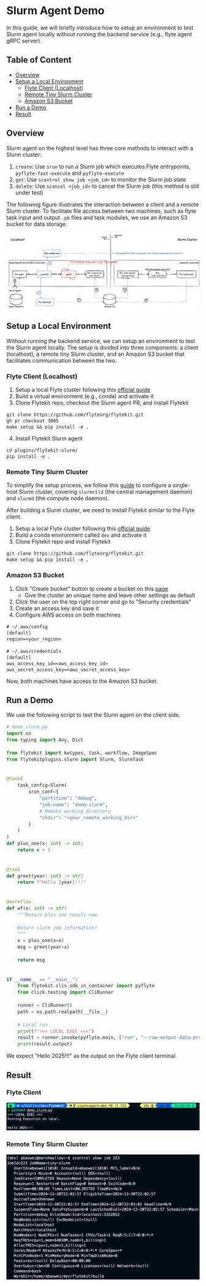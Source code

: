 # Slurm Agent Demo

In this guide, we will briefly introduce how to setup an environment to test Slurm agent locally without running the backend service (e.g., flyte agent gRPC server).

## Table of Content
* [Overview](https://github.com/JiangJiaWei1103/flytekit/blob/slurm-agent-dev/plugins/flytekit-slurm/demo.md#overview)
* [Setup a Local Environment](https://github.com/JiangJiaWei1103/flytekit/blob/slurm-agent-dev/plugins/flytekit-slurm/demo.md#setup-a-local-environment)
    * [Flyte Client (Localhost)](https://github.com/JiangJiaWei1103/flytekit/blob/slurm-agent-dev/plugins/flytekit-slurm/demo.md#flyte-client-localhost)
    * [Remote Tiny Slurm Cluster](https://github.com/JiangJiaWei1103/flytekit/blob/slurm-agent-dev/plugins/flytekit-slurm/demo.md#remote-tiny-slurm-cluster)
    * [Amazon S3 Bucket](https://github.com/JiangJiaWei1103/flytekit/blob/slurm-agent-dev/plugins/flytekit-slurm/demo.md#amazon-s3-bucket)
* [Run a Demo](https://github.com/JiangJiaWei1103/flytekit/blob/slurm-agent-dev/plugins/flytekit-slurm/demo.md#run-a-demo)
* [Result](https://github.com/JiangJiaWei1103/flytekit/blob/slurm-agent-dev/plugins/flytekit-slurm/demo.md#result)

## Overview
Slurm agent on the highest level has three core methods to interact with a Slurm cluster:
1. `create`: Use `srun` to run a Slurm job which executes Flyte entrypoints, `pyflyte-fast-execute` and `pyflyte-execute`
2. `get`: Use `scontrol show job <job_id>` to monitor the Slurm job state
3. `delete`: Use `scancel <job_id>` to cancel the Slurm job (this method is still under test)

The following figure illustrates the interaction between a client and a remote Slurm cluster. To facilitate file access between two machines, such as flyte task input and output `.pb` files and task modules, we use an Amazon S3 bucket for data storage.

![](https://github.com/JiangJiaWei1103/flytekit/blob/slurm-agent-dev/plugins/flytekit-slurm/assets/overview_v2.png)

## Setup a Local Environment
Without running the backend service, we can setup an environment to test the Slurm agent locally. The setup is divided into three components: a client (localhost), a remote tiny Slurm cluster, and an Amazon S3 bucket that facilitates communication between the two.

### Flyte Client (Localhost)
1. Setup a local Flyte cluster following this [official guide](https://docs.flyte.org/en/latest/community/contribute/contribute_code.html#how-to-setup-dev-environment-for-flytekit)
2. Build a virtual environment (e.g., conda) and activate it
3. Clone Flytekit repo, checkout the Slurm agent PR, and install Flytekit
```
git clone https://github.com/flyteorg/flytekit.git
gh pr checkout 3005
make setup && pip install -e .
```
4. Install Flytekit Slurm agent
```
cd plugins/flytekit-slurm/
pip install -e .
```

### Remote Tiny Slurm Cluster
To simplify the setup process, we follow this [guide](https://github.com/JiangJiaWei1103/Slurm-101) to configure a single-host Slurm cluster, covering `slurmctld` (the central management daemon) and `slurmd` (the compute node daemon).

After building a Slurm cluster, we need to install Flytekit similar to the Flyte client.
1. Setup a local Flyte cluster following this [official guide](https://docs.flyte.org/en/latest/community/contribute/contribute_code.html#how-to-setup-dev-environment-for-flytekit)
2. Build a conda environment called `dev` and activate it
3. Clone Flytekit repo and install Flytekit
```
git clone https://github.com/flyteorg/flytekit.git
make setup && pip install -e .
```

### Amazon S3 Bucket
1. Click "Create bucket" button tp create a bucket on this [page](https://us-west-2.console.aws.amazon.com/s3/get-started?region=us-west-2&bucketType=general)
    * Give the cluster an unique name and leave other settings as default
2. Click the user on the top right corner and go to "Security credentials"
3. Create an access key and save it
4. Configure AWS access on both machines
```
# ~/.aws/config
[default]
region=<your_region>

# ~/.aws/credentials
[default]
aws_access_key_id=<aws_access_key_id>
aws_secret_access_key=<aws_secret_access_key>
```

Now, both machines have access to the Amazon S3 bucket.

## Run a Demo
We use the following script to test the Slurm agent on the client side.

```python
# demo_slurm.py
import os
from typing import Any, Dict

from flytekit import kwtypes, task, workflow, ImageSpec
from flytekitplugins.slurm import Slurm, SlurmTask


@task(
    task_config=Slurm(
        srun_conf={
            "partition": "debug",
            "job-name": "demo-slurm",
            # Remote working directory
            "chdir": "<your_remote_working_dir>"
        }
    )
)
def plus_one(x: int) -> int:
    return x + 1


@task
def greet(year: int) -> str:
    return f"Hello {year}!!!"


@workflow
def wf(x: int) -> str:
    """Return plus one result now.

    Return slurm job information?
    """
    x = plus_one(x=x)
    msg = greet(year=x)

    return msg


if __name__ == "__main__":
    from flytekit.clis.sdk_in_container import pyflyte
    from click.testing import CliRunner

    runner = CliRunner()
    path = os.path.realpath(__file__)

    # Local run
    print(f">>> LOCAL EXEC <<<")
    result = runner.invoke(pyflyte.main, ["run", "--raw-output-data-prefix", "<your_s3_bucket_uri>", path, "wf", "--x", 2024])
    print(result.output)
```

We expect "Hello 2025!!!" as the output on the Flyte client terminal.

## Result
### Flyte Client
![](https://github.com/JiangJiaWei1103/flytekit/blob/slurm-agent-dev/plugins/flytekit-slurm/assets/flyte_client.png)

### Remote Tiny Slurm Cluster
![](https://github.com/JiangJiaWei1103/flytekit/blob/slurm-agent-dev/plugins/flytekit-slurm/assets/remote_tiny_slurm_cluster.png)
